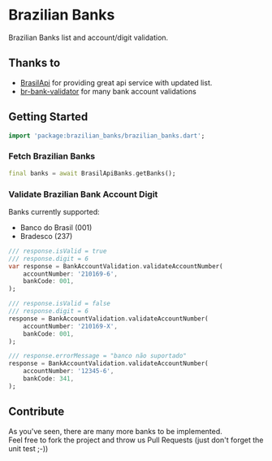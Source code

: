 # Brazilian Banks

Brazilian Banks list and account/digit validation.

## Thanks to

- [BrasilApi](https://brasilapi.com.br/) for providing great api service with updated list.
- [br-bank-validator](https://github.com/fintta/br-bank-validator) for many bank account validations

## Getting Started

```dart
import 'package:brazilian_banks/brazilian_banks.dart';
```

### Fetch Brazilian Banks

```dart
final banks = await BrasilApiBanks.getBanks();
```

### Validate Brazilian Bank Account Digit

Banks currently supported:

- Banco do Brasil (001)
- Bradesco (237)

```dart
/// response.isValid = true
/// response.digit = 6
var response = BankAccountValidation.validateAccountNumber(
    accountNumber: '210169-6',
    bankCode: 001,
);

/// response.isValid = false
/// response.digit = 6
response = BankAccountValidation.validateAccountNumber(
    accountNumber: '210169-X',
    bankCode: 001,
);

/// response.errorMessage = "banco não suportado"
response = BankAccountValidation.validateAccountNumber(
    accountNumber: '12345-6',
    bankCode: 341,
);
```

## Contribute

As you've seen, there are many more banks to be implemented.  
Feel free to fork the project and throw us Pull Requests (just don't forget the unit test ;-))
